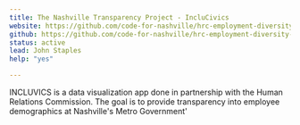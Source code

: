 ```yaml
---
title: The Nashville Transparency Project - IncluCivics
website: https://github.com/code-for-nashville/hrc-employment-diversity-report
github: https://github.com/code-for-nashville/hrc-employment-diversity-report
status: active
lead: John Staples
help: "yes"

---
```


INCLUVICS is a data visualization app done in partnership with the Human Relations Commission. The goal is to provide transparency into employee demographics at Nashville's Metro Government'
